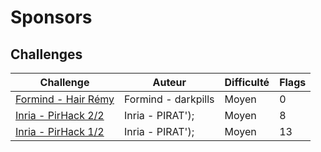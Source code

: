 # Sponsors

## Challenges

| Challenge       | Auteur | Difficulté | Flags |
| --------------- | ------ | ---------- | ----- |
| [Formind - Hair Rémy](./formind-hair-remy) | Formind - darkpills | Moyen | 0 |
| [Inria - PirHack 2/2](./inria-pirhack-2) | Inria - PIRAT\'); | Moyen | 8 |
| [Inria - PirHack 1/2](./inria-pirhack-1) | Inria - PIRAT\'); | Moyen | 13 |
